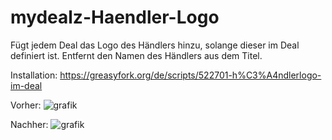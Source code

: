 # mydealz-Haendler-Logo
Fügt jedem Deal das Logo des Händlers hinzu, solange dieser im Deal definiert ist. Entfernt den Namen des Händlers aus dem Titel. 

Installation:
https://greasyfork.org/de/scripts/522701-h%C3%A4ndlerlogo-im-deal

Vorher:
![grafik](https://github.com/user-attachments/assets/9d7f39f6-3e03-4286-87b4-4944ed6b19ae)

Nachher:
![grafik](https://github.com/user-attachments/assets/2c8ffaf1-2a83-49cc-a3ee-c1a8c199a6b6)

